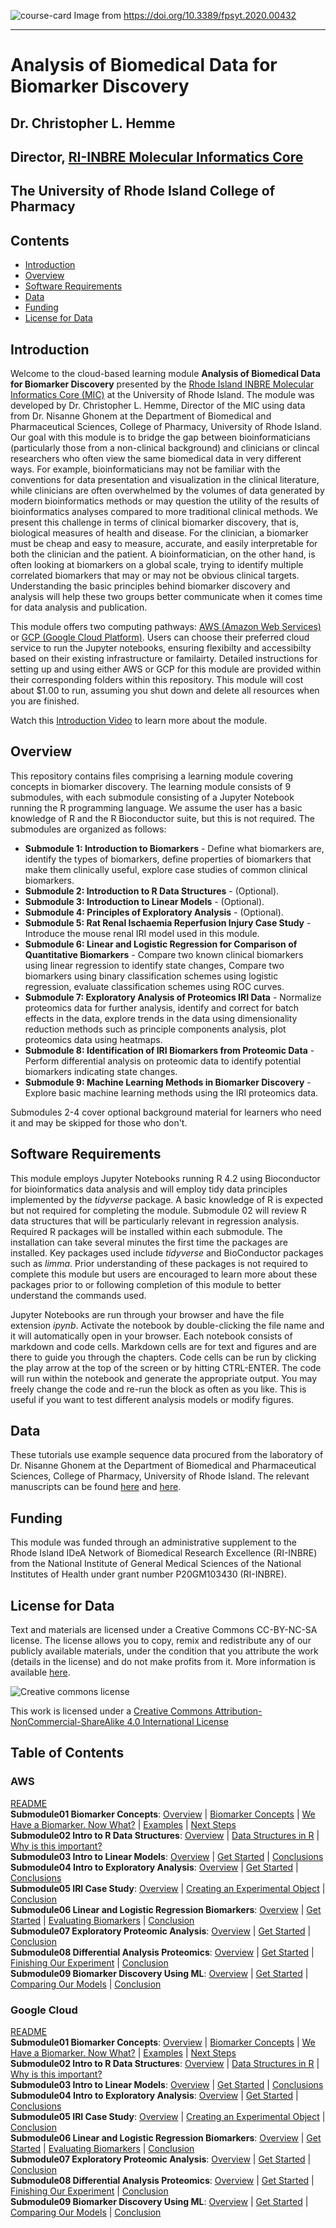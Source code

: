 ![course-card](images/URI-course-card-2.png)
Image from https://doi.org/10.3389/fpsyt.2020.00432



---


# Analysis of Biomedical Data for Biomarker Discovery
## Dr. Christopher L. Hemme
## Director, [RI-INBRE Molecular Informatics Core](https://web.uri.edu/riinbre/mic/)
## The University of Rhode Island College of Pharmacy

## Contents

+ [Introduction](#introduction)
+ [Overview](#overview)
+ [Software Requirements](#software-requirements)
+ [Data](#data)
+ [Funding](#funding)
+ [License for Data](#license-for-data)

## Introduction

Welcome to the cloud-based learning module **Analysis of Biomedical Data for Biomarker Discovery** presented by the [Rhode Island INBRE Molecular Informatics Core (MIC)](https://web.uri.edu/riinbre/mic/) at the University of Rhode Island.  The module was developed by Dr. Christopher L. Hemme, Director of the MIC using data from Dr. Nisanne Ghonem at the Department of Biomedical and Pharmaceutical Sciences, College of Pharmacy, University of Rhode Island.  Our goal with this module is to bridge the gap between bioinformaticians (particularly those from a non-clinical background) and clinicians or clincal researchers who often view the same biomedical data in very different ways.  For example, bioinformaticians may not be familiar with the conventions for data presentation and visualization in the clinical literature, while clinicians are often overwhelmed by the volumes of data generated by modern bioinformatics methods or may question the utility of the results of bioinformatics analyses compared to more traditional clinical methods.  We present this challenge in terms of clinical biomarker discovery, that is, biological measures of health and disease.  For the clinician, a biomarker must be cheap and easy to measure, accurate, and easily interpretable for both the clinician and the patient.  A bioinformatician, on the other hand, is often looking at biomarkers on a global scale, trying to identify multiple correlated biomarkers that may or may not be obvious clinical targets.  Understanding the basic principles behind biomarker discovery and analysis will help these two groups better communicate when it comes time for data analysis and publication.

This module offers two computing pathways: [AWS (Amazon Web Services)](https://github.com/NIGMS/Analysis-of-Biomedical-Data-for-Biomarker-Discovery/tree/master/AWS) or [GCP (Google Cloud Platform)](https://github.com/NIGMS/Analysis-of-Biomedical-Data-for-Biomarker-Discovery/tree/master/GoogleCloud). Users can choose their preferred cloud service to run the Jupyter notebooks, ensuring flexibilty and accessibilty based on their existing infrastructure or familairty. Detailed instructions for setting up and using either AWS or GCP for this module are provided within their corresponding folders within this repository.
This module will cost about $1.00 to run, assuming you shut down and delete all resources when you are finished.

Watch this [Introduction Video](https://youtu.be/THy_d33Ih6M) to learn more about the module.

## Overview

This repository contains files comprising a learning module covering concepts in biomarker discovery. The learning module consists of 9 submodules, with each submodule consisting of a Jupyter Notebook running the R programming language.  We assume the user has a basic knowledge of R and the R Bioconductor suite, but this is not required.  The submodules are organized as follows:

+ **Submodule 1: Introduction to Biomarkers** - Define what biomarkers are, identify the types of biomarkers, define properties of biomarkers that make them clinically useful, explore case studies of common clinical biomarkers.  
+ **Submodule 2: Introduction to R Data Structures** - (Optional).  
+ **Submodule 3: Introduction to Linear Models** - (Optional).  
+ **Submodule 4: Principles of Exploratory Analysis** - (Optional).  
+ **Submodule 5: Rat Renal Ischaemia Reperfusion Injury Case Study** - Introduce the mouse renal IRI model used in this module.  
+ **Submodule 6: Linear and Logistic Regression for Comparison of Quantitative Biomarkers** - Compare two known clinical biomarkers using linear regression to identify state changes, Compare two biomarkers using binary classification schemes using logistic regression, evaluate classification schemes using ROC curves.  
+ **Submodule 7: Exploratory Analysis of Proteomics IRI Data** - Normalize proteomics data for further analysis, identify and correct for batch effects in the data, explore trends in the data using dimensionality reduction methods such as principle components analysis, plot proteomics data using heatmaps.  
+ **Submodule 8: Identification of IRI Biomarkers from Proteomic Data** - Perform differential analysis on proteomic data to identify potential biomarkers indicating state changes.  
+ **Submodule 9: Machine Learning Methods in Biomarker Discovery** - Explore basic machine learning methods using the IRI proteomics data.  


Submodules 2-4 cover optional background material for learners who need it and may be skipped for those who don't.

## Software Requirements

This module employs Jupyter Notebooks running R 4.2 using Bioconductor for bioinformatics data analysis and will employ tidy data principles implemented by the *tidyverse* package.  A basic knowledge of R is expected but not required for completing the module. Submodule 02 will review R data structures that will be particularly relevant in regression analysis.  Required R packages will be installed within each submodule.  The installation can take several minutes the first time the packages are installed.  Key packages used include *tidyverse* and BioConductor packages such as *limma*.  Prior understanding of these packages is not required to complete this module but users are encouraged to learn more about these packages prior to or following completion of this module to better understand the commands used.

Jupyter Notebooks are run through your browser and have the file extension *ipynb*.  Activate the notebook by double-clicking the file name and it will automatically open in your browser. Each notebook consists of markdown and code cells.  Markdown cells are for text and figures and are there to guide you through the chapters.  Code cells can be run by clicking the play arrow at the top of the screen or by hitting CTRL-ENTER.  The code will run within the notebook and generate the appropriate output.  You may freely change the code and re-run the block as often as you like.  This is useful if you want to test different analysis models or modify figures. 

## Data

These tutorials use example sequence data procured from the laboratory of Dr. Nisanne Ghonem at the Department of Biomedical and Pharmaceutical Sciences, College of Pharmacy, University of Rhode Island. The relevant manuscripts can be found [here](https://pubmed.ncbi.nlm.nih.gov/34328097/) and [here](https://pubmed.ncbi.nlm.nih.gov/34560548/).

## Funding

This module was funded through an administrative supplement to the Rhode Island IDeA Network of Biomedical Research Excellence (RI-INBRE) from the National Institute of General Medical Sciences of the National Institutes of Health under grant number P20GM103430 (RI-INBRE).

## License for Data


Text and materials are licensed under a Creative Commons CC-BY-NC-SA license. The license allows you to copy, remix and redistribute any of our publicly available materials, under the condition that you attribute the work (details in the license) and do not make profits from it. More information is available [here](https://tilburgsciencehub.com/about).

![Creative commons license](https://i.creativecommons.org/l/by-nc-sa/4.0/88x31.png)

This work is licensed under a [Creative Commons Attribution-NonCommercial-ShareAlike 4.0 International License](http://creativecommons.org/licenses/by-nc-sa/4.0/)

## Table of Contents
### AWS
[README](https://github.com/NIGMS/Analysis-of-Biomedical-Data-for-Biomarker-Discovery/blob/master/AWS/README.md)  
**Submodule01 Biomarker Concepts**: [Overview](https://github.com/NIGMS/Analysis-of-Biomedical-Data-for-Biomarker-Discovery/blob/master/AWS/Submodule01_Biomarker_Concepts.ipynb#overview) | [Biomarker Concepts](https://github.com/NIGMS/Analysis-of-Biomedical-Data-for-Biomarker-Discovery/blob/master/AWS/Submodule01_Biomarker_Concepts.ipynb#biomarker-concepts) | [We Have a Biomarker. Now What?](https://github.com/NIGMS/Analysis-of-Biomedical-Data-for-Biomarker-Discovery/blob/master/AWS/Submodule01_Biomarker_Concepts.ipynb#we-have-a-biomarker.-now-what?) | [Examples](https://github.com/NIGMS/Analysis-of-Biomedical-Data-for-Biomarker-Discovery/blob/master/AWS/Submodule01_Biomarker_Concepts.ipynb#examples-of-common-clinical-biomarkers) | [Next Steps](https://github.com/NIGMS/Analysis-of-Biomedical-Data-for-Biomarker-Discovery/blob/master/AWS/Submodule01_Biomarker_Concepts.ipynb#next-steps)  
**Submodule02 Intro to R Data Structures**: [Overview](https://github.com/NIGMS/Analysis-of-Biomedical-Data-for-Biomarker-Discovery/blob/master/AWS/Submodule02_Intro_to_R_Data_Structures.ipynb#overview) | [Data Structures in R](https://github.com/NIGMS/Analysis-of-Biomedical-Data-for-Biomarker-Discovery/blob/master/AWS/Submodule02_Intro_to_R_Data_Structures.ipynb#data-structures-in-r) | [Why is this important?](https://github.com/NIGMS/Analysis-of-Biomedical-Data-for-Biomarker-Discovery/blob/master/AWS/Submodule02_Intro_to_R_Data_Structures.ipynb#why-is-this-important?)  
**Submodule03 Intro to Linear Models**: [Overview](https://github.com/NIGMS/Analysis-of-Biomedical-Data-for-Biomarker-Discovery/blob/master/AWS/Submodule03_Intro_to_Linear_Models.ipynb#overview) | [Get Started](https://github.com/NIGMS/Analysis-of-Biomedical-Data-for-Biomarker-Discovery/blob/master/AWS/Submodule03_Intro_to_Linear_Models.ipynb#get-started) | [Conclusions](https://github.com/NIGMS/Analysis-of-Biomedical-Data-for-Biomarker-Discovery/blob/master/AWS/Submodule03_Intro_to_Linear_Models.ipynb#conclusions)  
**Submodule04 Intro to Exploratory Analysis**: [Overview](https://github.com/NIGMS/Analysis-of-Biomedical-Data-for-Biomarker-Discovery/blob/master/AWS/Submodule04_Intro_to_Exploratory_Analysis.ipynb#overview) | [Get Started](https://github.com/NIGMS/Analysis-of-Biomedical-Data-for-Biomarker-Discovery/blob/master/AWS/Submodule04_Intro_to_Exploratory_Analysis.ipynb#get-started) | [Conclusions](https://github.com/NIGMS/Analysis-of-Biomedical-Data-for-Biomarker-Discovery/blob/master/AWS/Submodule04_Intro_to_Exploratory_Analysis.ipynb#conclusions)  
**Submodule05 IRI Case Study**: [Overview](https://github.com/NIGMS/Analysis-of-Biomedical-Data-for-Biomarker-Discovery/blob/master/AWS/Submodule05_IRI_Case_Study.ipynb#overview) | [Creating an Experimental Object](https://github.com/NIGMS/Analysis-of-Biomedical-Data-for-Biomarker-Discovery/blob/master/AWS/Submodule05_IRI_Case_Study.ipynb#creating-an-experimental-object) | [Conclusion](https://github.com/NIGMS/Analysis-of-Biomedical-Data-for-Biomarker-Discovery/blob/master/AWS/Submodule05_IRI_Case_Study.ipynb#conclusion)  
**Submodule06 Linear and Logistic Regression Biomarkers**: [Overview](https://github.com/NIGMS/Analysis-of-Biomedical-Data-for-Biomarker-Discovery/blob/master/AWS/Submodule06_Linear_and_Logistic_Regression_Biomarkers.ipynb#overview) | [Get Started](https://github.com/NIGMS/Analysis-of-Biomedical-Data-for-Biomarker-Discovery/blob/master/AWS/Submodule06_Linear_and_Logistic_Regression_Biomarkers.ipynb#get-started) | [Evaluating Biomarkers](https://github.com/NIGMS/Analysis-of-Biomedical-Data-for-Biomarker-Discovery/blob/master/AWS/Submodule06_Linear_and_Logistic_Regression_Biomarkers.ipynb#evaluating-biomarkers-using-logistic-regression) | [Conclusion](https://github.com/NIGMS/Analysis-of-Biomedical-Data-for-Biomarker-Discovery/blob/master/AWS/Submodule06_Linear_and_Logistic_Regression_Biomarkers.ipynb#conclusion)  
**Submodule07 Exploratory Proteomic Analysis**: [Overview](https://github.com/NIGMS/Analysis-of-Biomedical-Data-for-Biomarker-Discovery/blob/master/AWS/Submodule07_Exploratory_Proteomic_Analysis.ipynb#overview) | [Get Started](https://github.com/NIGMS/Analysis-of-Biomedical-Data-for-Biomarker-Discovery/blob/master/AWS/Submodule07_Exploratory_Proteomic_Analysis.ipynb#get-started) | [Conclusion](https://github.com/NIGMS/Analysis-of-Biomedical-Data-for-Biomarker-Discovery/blob/master/AWS/Submodule07_Exploratory_Proteomic_Analysis.ipynb#conclusion)  
**Submodule08 Differential Analysis Proteomics**: [Overview](https://github.com/NIGMS/Analysis-of-Biomedical-Data-for-Biomarker-Discovery/blob/master/AWS/Submodule08_Differential_Analysis_Proteomics.ipynb#overview) | [Get Started](https://github.com/NIGMS/Analysis-of-Biomedical-Data-for-Biomarker-Discovery/blob/master/AWS/Submodule08_Differential_Analysis_Proteomics.ipynb#get-started) | [Finishing Our Experiment](https://github.com/NIGMS/Analysis-of-Biomedical-Data-for-Biomarker-Discovery/blob/master/AWS/Submodule08_Differential_Analysis_Proteomics.ipynb#finishing-our-experiment) | [Conclusion](https://github.com/NIGMS/Analysis-of-Biomedical-Data-for-Biomarker-Discovery/blob/master/AWS/Submodule08_Differential_Analysis_Proteomics.ipynb#conclusion)  
**Submodule09 Biomarker Discovery Using ML**: [Overview](https://github.com/NIGMS/Analysis-of-Biomedical-Data-for-Biomarker-Discovery/blob/master/AWS/Submodule09_Biomarker_Discovery_using_ML.ipynb#overview) | [Get Started](https://github.com/NIGMS/Analysis-of-Biomedical-Data-for-Biomarker-Discovery/blob/master/AWS/Submodule09_Biomarker_Discovery_using_ML.ipynb#get-started) | [Comparing Our Models](https://github.com/NIGMS/Analysis-of-Biomedical-Data-for-Biomarker-Discovery/blob/master/AWS/Submodule09_Biomarker_Discovery_using_ML.ipynb#comparing-our-models-with-metrics) | [Conclusion](https://github.com/NIGMS/Analysis-of-Biomedical-Data-for-Biomarker-Discovery/blob/master/AWS/Submodule09_Biomarker_Discovery_using_ML.ipynb#conclusion)  

### Google Cloud
[README](https://github.com/NIGMS/Analysis-of-Biomedical-Data-for-Biomarker-Discovery/blob/master/GoogleCloud/README.md)  
**Submodule01 Biomarker Concepts**: [Overview](https://github.com/NIGMS/Analysis-of-Biomedical-Data-for-Biomarker-Discovery/blob/master/GoogleCloud/Submodule01_Biomarker_Concepts.ipynb#overview) | [Biomarker Concepts](https://github.com/NIGMS/Analysis-of-Biomedical-Data-for-Biomarker-Discovery/blob/master/GoogleCloud/Submodule01_Biomarker_Concepts.ipynb#biomarker-concepts) | [We Have a Biomarker. Now What?](https://github.com/NIGMS/Analysis-of-Biomedical-Data-for-Biomarker-Discovery/blob/master/GoogleCloud/Submodule01_Biomarker_Concepts.ipynb#we-have-a-biomarker.-now-what?) | [Examples](https://github.com/NIGMS/Analysis-of-Biomedical-Data-for-Biomarker-Discovery/blob/master/GoogleCloud/Submodule01_Biomarker_Concepts.ipynb#examples-of-common-clinical-biomarkers) | [Next Steps](https://github.com/NIGMS/Analysis-of-Biomedical-Data-for-Biomarker-Discovery/blob/master/GoogleCloud/Submodule01_Biomarker_Concepts.ipynb#next-steps)  
**Submodule02 Intro to R Data Structures**: [Overview](https://github.com/NIGMS/Analysis-of-Biomedical-Data-for-Biomarker-Discovery/blob/master/GoogleCloud/Submodule02_Intro_to_R_Data_Structures.ipynb#overview) | [Data Structures in R](https://github.com/NIGMS/Analysis-of-Biomedical-Data-for-Biomarker-Discovery/blob/master/GoogleCloud/Submodule02_Intro_to_R_Data_Structures.ipynb#data-structures-in-r) | [Why is this important?](https://github.com/NIGMS/Analysis-of-Biomedical-Data-for-Biomarker-Discovery/blob/master/GoogleCloud/Submodule02_Intro_to_R_Data_Structures.ipynb#why-is-this-important?)  
**Submodule03 Intro to Linear Models**: [Overview](https://github.com/NIGMS/Analysis-of-Biomedical-Data-for-Biomarker-Discovery/blob/master/GoogleCloud/Submodule03_Intro_to_Linear_Models.ipynb#overview) | [Get Started](https://github.com/NIGMS/Analysis-of-Biomedical-Data-for-Biomarker-Discovery/blob/master/GoogleCloud/Submodule03_Intro_to_Linear_Models.ipynb#get-started) | [Conclusions](https://github.com/NIGMS/Analysis-of-Biomedical-Data-for-Biomarker-Discovery/blob/master/GoogleCloud/Submodule03_Intro_to_Linear_Models.ipynb#conclusions)  
**Submodule04 Intro to Exploratory Analysis**: [Overview](https://github.com/NIGMS/Analysis-of-Biomedical-Data-for-Biomarker-Discovery/blob/master/GoogleCloud/Submodule04_Intro_to_Exploratory_Analysis.ipynb#overview) | [Get Started](https://github.com/NIGMS/Analysis-of-Biomedical-Data-for-Biomarker-Discovery/blob/master/GoogleCloud/Submodule04_Intro_to_Exploratory_Analysis.ipynb#get-started) | [Conclusions](https://github.com/NIGMS/Analysis-of-Biomedical-Data-for-Biomarker-Discovery/blob/master/GoogleCloud/Submodule04_Intro_to_Exploratory_Analysis.ipynb#conclusions)  
**Submodule05 IRI Case Study**: [Overview](https://github.com/NIGMS/Analysis-of-Biomedical-Data-for-Biomarker-Discovery/blob/master/GoogleCloud/Submodule05_IRI_Case_Study.ipynb#overview) | [Creating an Experimental Object](https://github.com/NIGMS/Analysis-of-Biomedical-Data-for-Biomarker-Discovery/blob/master/GoogleCloud/Submodule05_IRI_Case_Study.ipynb#creating-an-experimental-object) | [Conclusion](https://github.com/NIGMS/Analysis-of-Biomedical-Data-for-Biomarker-Discovery/blob/master/GoogleCloud/Submodule05_IRI_Case_Study.ipynb#conclusion)  
**Submodule06 Linear and Logistic Regression Biomarkers**: [Overview](https://github.com/NIGMS/Analysis-of-Biomedical-Data-for-Biomarker-Discovery/blob/master/GoogleCloud/Submodule06_Linear_and_Logistic_Regression_Biomarkers.ipynb#overview) | [Get Started](https://github.com/NIGMS/Analysis-of-Biomedical-Data-for-Biomarker-Discovery/blob/master/GoogleCloud/Submodule06_Linear_and_Logistic_Regression_Biomarkers.ipynb#get-started) | [Evaluating Biomarkers](https://github.com/NIGMS/Analysis-of-Biomedical-Data-for-Biomarker-Discovery/blob/master/GoogleCloud/Submodule06_Linear_and_Logistic_Regression_Biomarkers.ipynb#evaluating-biomarkers-using-logistic-regression) | [Conclusion](https://github.com/NIGMS/Analysis-of-Biomedical-Data-for-Biomarker-Discovery/blob/master/GoogleCloud/Submodule06_Linear_and_Logistic_Regression_Biomarkers.ipynb#conclusion)  
**Submodule07 Exploratory Proteomic Analysis**: [Overview](https://github.com/NIGMS/Analysis-of-Biomedical-Data-for-Biomarker-Discovery/blob/master/GoogleCloud/Submodule07_Exploratory_Proteomic_Analysis.ipynb#overview) | [Get Started](https://github.com/NIGMS/Analysis-of-Biomedical-Data-for-Biomarker-Discovery/blob/master/GoogleCloud/Submodule07_Exploratory_Proteomic_Analysis.ipynb#get-started) | [Conclusion](https://github.com/NIGMS/Analysis-of-Biomedical-Data-for-Biomarker-Discovery/blob/master/GoogleCloud/Submodule07_Exploratory_Proteomic_Analysis.ipynb#conclusion)  
**Submodule08 Differential Analysis Proteomics**: [Overview](https://github.com/NIGMS/Analysis-of-Biomedical-Data-for-Biomarker-Discovery/blob/master/GoogleCloud/Submodule08_Differential_Analysis_Proteomics.ipynb#overview) | [Get Started](https://github.com/NIGMS/Analysis-of-Biomedical-Data-for-Biomarker-Discovery/blob/master/GoogleCloud/Submodule08_Differential_Analysis_Proteomics.ipynb#get-started) | [Finishing Our Experiment](https://github.com/NIGMS/Analysis-of-Biomedical-Data-for-Biomarker-Discovery/blob/master/GoogleCloud/Submodule08_Differential_Analysis_Proteomics.ipynb#finishing-our-experiment) | [Conclusion](https://github.com/NIGMS/Analysis-of-Biomedical-Data-for-Biomarker-Discovery/blob/master/GoogleCloud/Submodule08_Differential_Analysis_Proteomics.ipynb#conclusion)  
**Submodule09 Biomarker Discovery Using ML**: [Overview](https://github.com/NIGMS/Analysis-of-Biomedical-Data-for-Biomarker-Discovery/blob/master/GoogleCloud/Submodule09_Biomarker_Discovery_using_ML.ipynb#overview) | [Get Started](https://github.com/NIGMS/Analysis-of-Biomedical-Data-for-Biomarker-Discovery/blob/master/GoogleCloud/Submodule09_Biomarker_Discovery_using_ML.ipynb#get-started) | [Comparing Our Models](https://github.com/NIGMS/Analysis-of-Biomedical-Data-for-Biomarker-Discovery/blob/master/GoogleCloud/Submodule09_Biomarker_Discovery_using_ML.ipynb#comparing-our-models-with-metrics) | [Conclusion](https://github.com/NIGMS/Analysis-of-Biomedical-Data-for-Biomarker-Discovery/blob/master/GoogleCloud/Submodule09_Biomarker_Discovery_using_ML.ipynb#conclusion)

